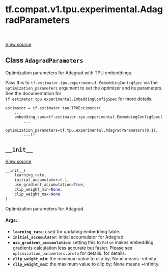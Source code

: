 <div itemscope itemtype="http://developers.google.com/ReferenceObject">
<meta itemprop="name" content="tf.compat.v1.tpu.experimental.AdagradParameters" />
<meta itemprop="path" content="Stable" />
<meta itemprop="property" content="__init__"/>
</div>

# tf.compat.v1.tpu.experimental.AdagradParameters

<!-- Insert buttons and diff -->

<table class="tfo-notebook-buttons tfo-api" align="left">
</table>

<a target="_blank" href="/code/stable/tensorflow/python/tpu/tpu_embedding.py">View source</a>



## Class `AdagradParameters`

Optimization parameters for Adagrad with TPU embeddings.



<!-- Placeholder for "Used in" -->

Pass this to `tf.estimator.tpu.experimental.EmbeddingConfigSpec` via the
`optimization_parameters` argument to set the optimizer and its parameters.
See the documentation for `tf.estimator.tpu.experimental.EmbeddingConfigSpec`
for more details.

```
estimator = tf.estimator.tpu.TPUEstimator(
    ...
    embedding_spec=tf.estimator.tpu.experimental.EmbeddingConfigSpec(
        ...
        optimization_parameters=tf.tpu.experimental.AdagradParameters(0.1),
        ...))
```

<h2 id="__init__"><code>__init__</code></h2>

<a target="_blank" href="/code/stable/tensorflow/python/tpu/tpu_embedding.py">View source</a>

``` python
__init__(
    learning_rate,
    initial_accumulator=0.1,
    use_gradient_accumulation=True,
    clip_weight_min=None,
    clip_weight_max=None
)
```

Optimization parameters for Adagrad.


#### Args:


* <b>`learning_rate`</b>: used for updating embedding table.
* <b>`initial_accumulator`</b>: initial accumulator for Adagrad.
* <b>`use_gradient_accumulation`</b>: setting this to `False` makes embedding
  gradients calculation less accurate but faster. Please see
  `optimization_parameters.proto` for details.
  for details.
* <b>`clip_weight_min`</b>: the minimum value to clip by; None means -infinity.
* <b>`clip_weight_max`</b>: the maximum value to clip by; None means +infinity.






